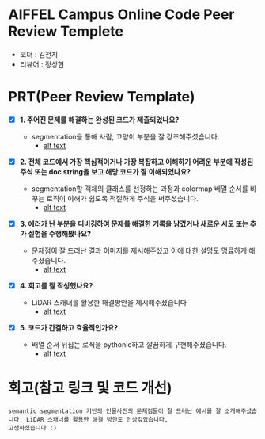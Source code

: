 # AIFFEL Campus Online Code Peer Review Templete
- 코더 : 김천지
- 리뷰어 : 정상헌

# PRT(Peer Review Template)
- [X]  **1. 주어진 문제를 해결하는 완성된 코드가 제출되었나요?**
    - segmentation을 통해 사람, 고양이 부분을 잘 강조해주셨습니다.  
        - [alt text]()
    
- [X]  **2. 전체 코드에서 가장 핵심적이거나 가장 복잡하고 이해하기 어려운 부분에 작성된 
주석 또는 doc string을 보고 해당 코드가 잘 이해되었나요?**
    - segmentation할 객체의 클래스를 선정하는 과정과 colormap 배열 순서를 바꾸는 로직이 이해가 쉽도록 적절하게 주석을 써주셨습니다.  
        - [alt text]()
        
- [X]  **3. 에러가 난 부분을 디버깅하여 문제를 해결한 기록을 남겼거나
새로운 시도 또는 추가 실험을 수행해봤나요?**
    - 문제점이 잘 드러난 결과 이미지를 제시해주셨고 이에 대한 설명도 명료하게 해주셨습니다.
        - [alt text]()
        
- [X]  **4. 회고를 잘 작성했나요?**
    - LiDAR 스캐너를 활용한 해결방안을 제시해주셨습니다
        - [alt text]()
        
- [X]  **5. 코드가 간결하고 효율적인가요?**
    - 배열 순서 뒤집는 로직을 pythonic하고 깔끔하게 구현해주셨습니다.
        - [alt text]()


# 회고(참고 링크 및 코드 개선)
```
semantic segmentation 기반의 인물사진의 문제점들이 잘 드러난 예시를 잘 소개해주셨습니다. LiDAR 스캐너를 활용한 해결 방안도 인상깊었습니다.
고생하셨습니다 :)
```

